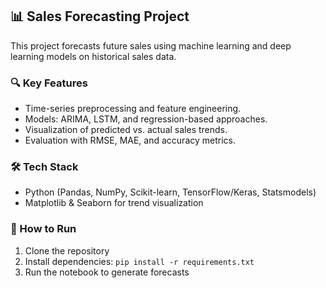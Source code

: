 ## 📊 Sales Forecasting Project

This project forecasts future sales using machine learning and deep learning models on historical sales data.  

### 🔍 Key Features
- Time-series preprocessing and feature engineering.  
- Models: ARIMA, LSTM, and regression-based approaches.  
- Visualization of predicted vs. actual sales trends.  
- Evaluation with RMSE, MAE, and accuracy metrics.  

### 🛠️ Tech Stack
- Python (Pandas, NumPy, Scikit-learn, TensorFlow/Keras, Statsmodels)  
- Matplotlib & Seaborn for trend visualization  

### 🚀 How to Run
1. Clone the repository  
2. Install dependencies: `pip install -r requirements.txt`  
3. Run the notebook to generate forecasts  

